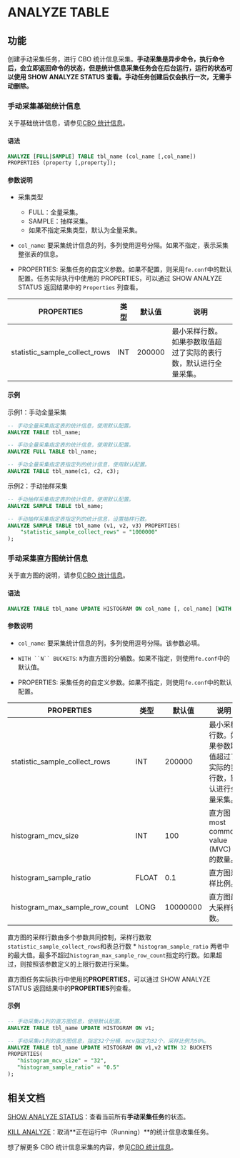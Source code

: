 # ANALYZE TABLE

## 功能

创建手动采集任务，进行 CBO 统计信息采集。**手动采集是异步命令，执行命令后，会立即返回命令的状态，但是统计信息采集任务会在后台运行，运行的状态可以使用 SHOW ANALYZE STATUS 查看。手动任务创建后仅会执行一次，无需手动删除。**

### 手动采集基础统计信息

关于基础统计信息，请参见[CBO 统计信息](../../../using_starrocks/Cost_based_optimizer.md#统计信息类型)。

#### 语法

```SQL
ANALYZE [FULL|SAMPLE] TABLE tbl_name (col_name [,col_name])
PROPERTIES (property [,property]);
```

#### 参数说明

- 采集类型
  - FULL：全量采集。
  - SAMPLE：抽样采集。
  - 如果不指定采集类型，默认为全量采集。

- `col_name`: 要采集统计信息的列，多列使用逗号分隔。如果不指定，表示采集整张表的信息。

- PROPERTIES: 采集任务的自定义参数。如果不配置，则采用`fe.conf`中的默认配置。任务实际执行中使用的 PROPERTIES，可以通过 SHOW ANALYZE STATUS 返回结果中的 `Properties` 列查看。

| **PROPERTIES**                | **类型** | **默认值** | **说明**                                                     |
| ----------------------------- | -------- | ---------- | ------------------------------------------------------------ |
| statistic_sample_collect_rows | INT      | 200000     | 最小采样行数。如果参数取值超过了实际的表行数，默认进行全量采集。 |

#### 示例

示例1：手动全量采集

```SQL
-- 手动全量采集指定表的统计信息，使用默认配置。
ANALYZE TABLE tbl_name;

-- 手动全量采集指定表的统计信息，使用默认配置。
ANALYZE FULL TABLE tbl_name;

-- 手动全量采集指定表指定列的统计信息，使用默认配置。
ANALYZE TABLE tbl_name(c1, c2, c3);
```

示例2：手动抽样采集

```SQL
-- 手动抽样采集指定表的统计信息，使用默认配置。
ANALYZE SAMPLE TABLE tbl_name;

-- 手动抽样采集指定表指定列的统计信息，设置抽样行数。
ANALYZE SAMPLE TABLE tbl_name (v1, v2, v3) PROPERTIES(
    "statistic_sample_collect_rows" = "1000000"
);
```

### 手动采集直方图统计信息

关于直方图的说明，请参见[CBO 统计信息](../../../using_starrocks/Cost_based_optimizer.md#统计信息类型)。

#### 语法

```SQL
ANALYZE TABLE tbl_name UPDATE HISTOGRAM ON col_name [, col_name] [WITH N BUCKETS]PROPERTIES (property [,property]);
```

#### 参数说明

- `col_name`: 要采集统计信息的列，多列使用逗号分隔。该参数必填。

- `WITH ``N`` BUCKETS`: `N`为直方图的分桶数。如果不指定，则使用`fe.conf`中的默认值。

- PROPERTIES: 采集任务的自定义参数。如果不指定，则使用`fe.conf`中的默认配置。

| **PROPERTIES**                 | **类型** | **默认值** | **说明**                                                     |
| ------------------------------ | -------- | ---------- | ------------------------------------------------------------ |
| statistic_sample_collect_rows  | INT      | 200000     | 最小采样行数。如果参数取值超过了实际的表行数，默认进行全量采集。 |
| histogram_mcv_size             | INT      | 100        | 直方图 most common value (MVC) 的数量。                      |
| histogram_sample_ratio         | FLOAT    | 0.1        | 直方图采样比例。                                             |
| histogram_max_sample_row_count | LONG     | 10000000   | 直方图最大采样行数。                                         |

直方图的采样行数由多个参数共同控制，采样行数取`statistic_sample_collect_rows`和表总行数 * `histogram_sample_ratio` 两者中的最大值。最多不超过`histogram_max_sample_row_count`指定的行数。如果超过，则按照该参数定义的上限行数进行采集。

直方图任务实际执行中使用的**PROPERTIES**，可以通过 SHOW ANALYZE STATUS 返回结果中的**PROPERTIES**列查看。

#### 示例

```SQL
-- 手动采集v1列的直方图信息，使用默认配置。
ANALYZE TABLE tbl_name UPDATE HISTOGRAM ON v1;

-- 手动采集v1列的直方图信息，指定32个分桶，mcv指定为32个，采样比例为50%。
ANALYZE TABLE tbl_name UPDATE HISTOGRAM ON v1,v2 WITH 32 BUCKETS 
PROPERTIES(
   "histogram_mcv_size" = "32",
   "histogram_sample_ratio" = "0.5"
);
```

## 相关文档

[SHOW ANALYZE STATUS](../data-definition/SHOW%20ANALYZE%20STATUS.md)：查看当前所有**手动采集任务**的状态。

[KILL ANALYZE](../data-definition/KILL%20ANALYZE.md)：取消**正在运行中（Running）**的统计信息收集任务。

想了解更多 CBO 统计信息采集的内容，参见[CBO 统计信息](../../../using_starrocks/Cost_based_optimizer.md)。
